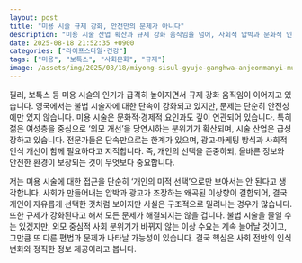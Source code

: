 ```yaml
---
layout: post
title: "미용 시술 규제 강화, 안전만의 문제가 아니다"
description: "미용 시술 산업 확산과 규제 강화 움직임을 넘어, 사회적 압박과 문화적 인식까지 함께 짚어야 함을 강조합니다."
date: 2025-08-18 21:52:35 +0900
categories: ["라이프스타일·건강"]
tags: ["미용", "보톡스", "사회문화", "규제"]
image: /assets/img/2025/08/18/miyong-sisul-gyuje-ganghwa-anjeonmanyi-munjega-anida.png
---
```

필러, 보톡스 등 미용 시술의 인기가 급격히 높아지면서 규제 강화 움직임이 이어지고 있습니다. 영국에서는 불법 시술자에 대한 단속이 강화되고 있지만, 문제는 단순히 안전성에만 있지 않습니다.
미용 시술은 문화적·경제적 요인과도 깊이 연관되어 있습니다. 특히 젊은 여성층을 중심으로 ‘외모 개선’을 당연시하는 분위기가 확산되며, 시술 산업은 급성장하고 있습니다. 전문가들은 단속만으로는 한계가 있으며, 광고·마케팅 방식과 사회적 인식 개선이 함께 필요하다고 지적합니다.
즉, 개인의 선택을 존중하되, 올바른 정보와 안전한 환경이 보장되는 것이 무엇보다 중요합니다.

저는 미용 시술에 대한 접근을 단순히 ‘개인의 미적 선택’으로만 보아서는 안 된다고 생각합니다. 사회가 만들어내는 압박과 광고가 조장하는 왜곡된 이상향이 결합되어, 결국 개인이 자유롭게 선택한 것처럼 보이지만 사실은 구조적으로 밀려나는 경우가 많습니다.
또한 규제가 강화된다고 해서 모든 문제가 해결되지는 않을 겁니다. 불법 시술을 줄일 수는 있겠지만, 외모 중심적 사회 분위기가 바뀌지 않는 이상 수요는 계속 늘어날 것이고, 그만큼 또 다른 편법과 문제가 나타날 가능성이 있습니다. 결국 핵심은 사회 전반의 인식 변화와 정직한 정보 제공이라고 봅니다.